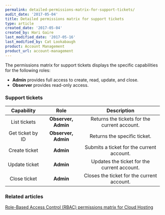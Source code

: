 ```yaml
---
permalink: detailed-permissions-matrix-for-support-tickets/
audit_date: '2017-05-04'
title: Detailed permissions matrix for support tickets
type: article
created_date: '2017-05-04'
created_by: Hari Gaire
last_modified_date: '2017-05-16'
last_modified_by: Cat Lookabaugh
product: Account Management
product_url: account-management
---
```


The permissions matrix for support tickets displays the specific capabilities for the following roles:

- **Admin** provides full access to create, read, update, and close.
- **Observer** provides read-only access.

### Support tickets

Capability | Role | Description
:---: | :---: | :---:
List tickets | **Observer, Admin** | Returns the tickets for the current account.
Get ticket by ID | **Observer, Admin** | Returns the specific ticket.
Create ticket | **Admin** | Submits a ticket for the current account.
Update ticket | **Admin** | Updates the ticket for the current account.
Close ticket | **Admin** | Closes the ticket for the current account.


### Related articles

[Role-Based Access Control (RBAC) permissions matrix for Cloud Hosting](/how-to/permissions-matrix-for-role-based-access-control-rbac)
